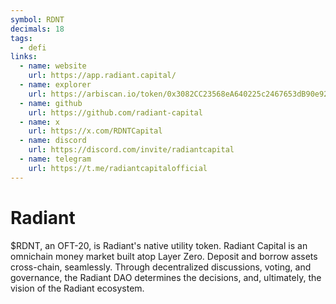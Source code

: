 ```yaml
---
symbol: RDNT
decimals: 18
tags:
  - defi
links:
  - name: website
    url: https://app.radiant.capital/
  - name: explorer
    url: https://arbiscan.io/token/0x3082CC23568eA640225c2467653dB90e9250AaA0
  - name: github
    url: https://github.com/radiant-capital
  - name: x
    url: https://x.com/RDNTCapital
  - name: discord
    url: https://discord.com/invite/radiantcapital
  - name: telegram
    url: https://t.me/radiantcapitalofficial
---
```


# Radiant

$RDNT, an OFT-20, is Radiant's native utility token. Radiant Capital is an omnichain money market built atop Layer Zero. Deposit and borrow assets cross-chain, seamlessly. Through decentralized discussions, voting, and governance, the Radiant DAO determines the decisions, and, ultimately, the vision of the Radiant ecosystem.
